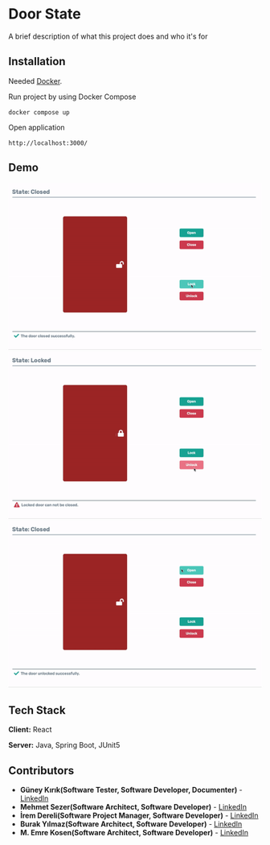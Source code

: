 
# Door State

A brief description of what this project does and who it's for


## Installation 

Needed [Docker](https://www.docker.com/products/docker-desktop).

Run project by using Docker Compose

``` 
docker compose up
```

Open application

``` 
http://localhost:3000/
```
    
## Demo

<img src="gifs/lock-open.gif"/>
<img src="gifs/unlock-open-close.gif"/>
<img src="gifs/close.gif"/>

  
## Tech Stack

**Client:** React

**Server:** Java, Spring Boot, JUnit5

  ## Contributors

* **Güney Kırık(Software Tester, Software Developer, Documenter)** - [LinkedIn](https://www.linkedin.com/in/guneykirik/)
* **Mehmet Sezer(Software Architect, Software Developer)** - [LinkedIn](https://www.linkedin.com/in/mehmetsezerr/)
* **İrem Dereli(Software Project Manager, Software Developer)** -  [LinkedIn](https://www.linkedin.com/in/iremdereli/)
* **Burak Yılmaz(Software Architect, Software Developer)** - [LinkedIn](https://www.linkedin.com/in/burak-yilmaz-b42814171/)
* **M. Emre Kosen(Software Architect, Software Developer)** -  [LinkedIn](https://www.linkedin.com/in/emrekosen/)
